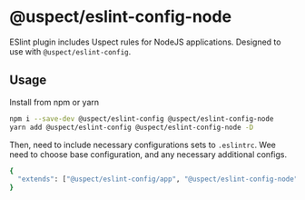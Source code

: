 # @uspect/eslint-config-node

ESlint plugin includes Uspect rules for NodeJS applications. 
Designed to use with `@uspect/eslint-config`.

## Usage

Install from npm or yarn

```bash
npm i --save-dev @uspect/eslint-config @uspect/eslint-config-node
yarn add @uspect/eslint-config @uspect/eslint-config-node -D
```

Then, need to include necessary configurations sets to `.eslintrc`. Wee need to choose base configuration, and any
necessary additional configs.

```bash
{
  "extends": ["@uspect/eslint-config/app", "@uspect/eslint-config-node"]
}
```
